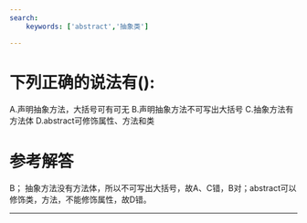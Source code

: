 ```yaml
---
search:
    keywords: ['abstract','抽象类']

---
```



# 下列正确的说法有():

A.声明抽象方法，大括号可有可无
B.声明抽象方法不可写出大括号
C.抽象方法有方法体
D.abstract可修饰属性、方法和类

# 参考解答
B；
抽象方法没有方法体，所以不可写出大括号，故A、C错，B对；abstract可以修饰类，方法，不能修饰属性，故D错。

---
